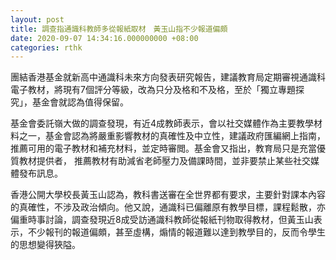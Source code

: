 ```yaml
---
layout: post
title: 調查指通識科教師多從報紙取材　黃玉山指不少報道偏頗
date: 2020-09-07 14:34:16.000000000 +08:00
categories: rthk
---
```


團結香港基金就新高中通識科未來方向發表研究報告，建議教育局定期審視通識科電子教材，將現有7個評分等級，改為只分及格和不及格，至於「獨立專題探究」，基金會就認為值得保留。

基金會委託嶺大做的調查發現，有近4成教師表示，會以社交媒體作為主要教學材料之一，基金會認為將嚴重影響教材的真確性及中立性，建議政府匯編網上指南，推薦可用的電子教材和補充材料，並定時審閲。基金會又指出，教育局只是充當優質教材提供者， 推薦教材有助減省老師壓力及備課時間，並非要禁止某些社交媒體發布訊息。

香港公開大學校長黃玉山認為，教科書送審在全世界都有要求，主要針對課本內容的真確性，不涉及政治傾向。他又說，通識科已偏離原有教學目標，課程鬆散，亦偏重時事討論，調查發現近8成受訪通識科教師從報紙刊物取得教材，但黃玉山表示，不少報刊的報道偏頗，甚至虛構，煽情的報道難以達到教學目的，反而令學生的思想變得狹隘。
